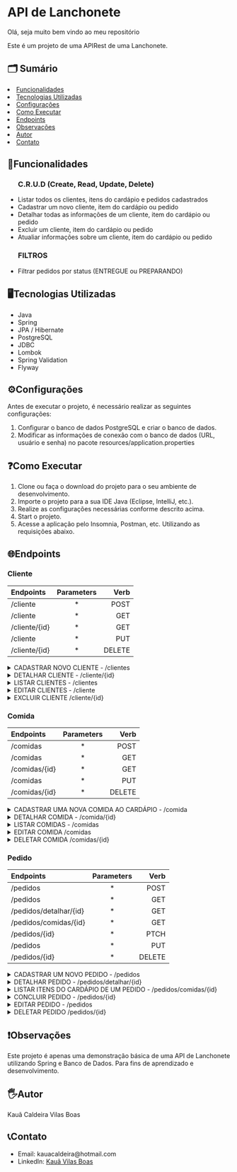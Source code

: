 <h1>API de Lanchonete</h1>
  <p>Olá, seja muito bem vindo ao meu repositório</p>
  <p>Este é um projeto de uma APIRest de uma Lanchonete.</p>
  
  <h2> 🗂️ Sumário </h2>
    <li><a href="#funcionalidades">Funcionalidades</a></li>
    <li><a href="#tecnologiasUtilizadas">Tecnologias Utilizadas</a></li>
    <li><a href="#configurações">Configurações</a></li>
    <li><a href="#comoExecutar">Como Executar</a></li>
    <li><a href="#endpoints">Endpoints</a></li>
    <li><a href="#observações">Observações</a></li>
    <li><a href="#autor">Autor</a></li>
    <li><a href="#contatos">Contato</a></li>


  <h2  id="funcionalidades">📑Funcionalidades</h2>
  <ul>
     <h3>C.R.U.D (Create, Read, Update, Delete)</h3>
      <li>Listar todos os clientes, itens do cardápio e pedidos cadastrados</li>
      <li>Cadastrar um novo cliente, item do cardápio ou pedido </li>
      <li>Detalhar todas as informações de um cliente, item do cardápio ou pedido</li>
      <li>Excluir um cliente, item do cardápio ou pedido</li>
      <li>Atualiar informações sobre um cliente, item do cardápio ou pedido</li>
     <h3>FILTROS</h3>
        <li>Filtrar pedidos por status (ENTREGUE ou PREPARANDO)</li>
  </ul>

  <h2  id="tecnologiasUtilizadas">🖥️Tecnologias Utilizadas</h2>
  <ul>
    <li>Java</li>
    <li>Spring</li>
    <li>JPA / Hibernate</li>
    <li>PostgreSQL</li>
    <li>JDBC</li>
    <li>Lombok</li>
    <li>Spring Validation</li>
    <li>Flyway</li>
  </ul>
        

<h2 id="configurações">⚙️Configurações</h2>
  <p>Antes de executar o projeto, é necessário realizar as seguintes configurações:</p>
  <ol>
    <li>Configurar o banco de dados PostgreSQL e criar o banco de dados.</li>
    <li>Modificar as informações de conexão com o banco de dados (URL, usuário e senha) no pacote resources/application.properties</li>
  </ol>

  <h2 id="comoExecutar">❓Como Executar</h2>
  <ol>
    <li>Clone ou faça o download do projeto para o seu ambiente de desenvolvimento.</li>
    <li>Importe o projeto para a sua IDE Java (Eclipse, IntelliJ, etc.).</li>
    <li>Realize as configurações necessárias conforme descrito acima.</li>
    <li>Start o projeto.</li>
    <li>Acesse a aplicação pelo Insomnia, Postman, etc. Utilizando as requisições abaixo.</li>
  </ol>

  <h2 id="endpoints">🌐Endpoints</h2>

  <h3>Cliente</h3>

|   Endpoints   |  Parameters  |    Verb    |
| :---         |     :---:      |          ---: |
| /cliente       |   *  |   POST    |
| /cliente  |   *  | GET    |
| /cliente/{id}   |   *  | GET    |
| /cliente       |   *  | PUT   |
| /cliente/{id}        |   *  | DELETE   |

<details>
    <summary>CADASTRAR NOVO CLIENTE - /clientes </summary>
    
  ### Descrição
  
  - Cadastra um novo cliente e instancia-lo no banco de dados.
  
  ### Códigos de Resposta
  
  - `201`: CREATED.
  
  ### Exemplo de Requisição
  
  - POST - /clientes
  - HTTP/1.1
  - Host: localhost:8080
  - Content-Type: application/json
  
  ```json
{
	"nome": "Kaua",
	"email": "kaua@rest.com",
	"telefone": "71999525569",
	"cpf": "05096215956"
}
  ```
  
  ### Exemplo de Resposta
  
  - HTTP/1.1 201 CREATED
  - Content-Type: application/json
  ```json
     {
	"id": 7,
	"nome": "Kaua",
	"email": "kaua@rest.com",
	"telefone": "71999525569",
	"cpf": "05096215956"
}
  ```
    
  </details>
  
  <details>
    <summary> DETALHAR CLIENTE - /cliente/{id} </summary>
    
  ### Descrição
  
  Detalha um cliente contidos no banco de dados de acordo com o seu ID.
  
  ### Códigos de Resposta
  
  - `200`: OK.
  
  ### Exemplo de Requisição
  
  - GET - /cliente/7
  - HTTP/1.1
  - Host: localhost:8080
  
  ### Exemplo de Resposta
  
  - HTTP/1.1 200 OK
  - Content-Type: application/json
  ```json
{
	"id": 7,
	"nome": "Kauã Caldeira",
	"email": "kaua@restnice.com.br",
	"telefone": "71999664163",
	"cpf": "05096215963"
}
  ```
    
  </details>

  <details>
    <summary> LISTAR CLIENTES - /clientes </summary>
    
  ### Descrição
  
  Lista todos os cliente contidos no banco de dados.
  
  ### Códigos de Resposta
  
  - `200`: OK.
  
  ### Exemplo de Requisição
  
  - GET - /cliente
  - HTTP/1.1
  - Host: localhost:8080
  
  ### Exemplo de Resposta
  
  - HTTP/1.1 200 OK
  - Content-Type: application/json

```json
   {
	"content": [
		{
			"id": 1,
			"nome": "Kauã Caldeira",
			"email": "kaua@restnice.com.br",
			"telefone": "71999664163"
		},
		{
			"id": 7,
			"nome": "Klaiton",
			"email": "klaito@rest.com",
			"telefone": "71999525569"
		}
	],
	"pageable": {
		"sort": {
			"empty": false,
			"unsorted": false,
			"sorted": true
		},
		"offset": 0,
		"pageSize": 10,
		"pageNumber": 0,
		"unpaged": false,
		"paged": true
	},
	"last": true,
	"totalElements": 2,
	"totalPages": 1,
	"size": 10,
	"number": 0,
	"sort": {
		"empty": false,
		"unsorted": false,
		"sorted": true
	},
	"first": true,
	"numberOfElements": 2,
	"empty": false
}
```
  </details>

  <details>
    <summary> EDITAR CLIENTES - /cliente </summary>
    
  ### Descrição
  
  Edita os dados de um cliente contidos no banco de dados de acordo com seu ID.
  
  ### Códigos de Resposta
  
  - `200`: OK.
  
  ### Exemplo de Requisição
  
  - PUT - /cliente
  - HTTP/1.1
  - Host: localhost:8080

```json
{
	"id": 1,
	"nome": "Kauã Caldeira",
	"telefone": "71999664163"
}
  ```
  
  ### Exemplo de Resposta
  
  - HTTP/1.1 200 OK
  - Content-Type: application/json
    
  </details>
  
  <details>
    <summary>EXCLUIR CLIENTE /cliente/{id}</summary>
    
  ### Descrição
  
  Deleta o cliente de acordo com seu ID.
  
  ### Códigos de Resposta
  
  - `204`: No Content.
  
  ### Exemplo de Requisição
  
  - DELETE - /cliente/7
  - HTTP/1.1
  - Host: localhost:8080

  ### Exemplo de Resposta
  
  - HTTP/1.1 204 No Content
  - Content-Type: application/json
  
  </details>

  <h3>Comida</h3>

  |   Endpoints   |  Parameters  |    Verb    |
| :---         |     :---:      |          ---: |
| /comidas       |   *  |   POST    |
| /comidas  |   *  | GET    |
| /comidas/{id}   |   *  | GET    |
| /comidas       |   *  | PUT   |
| /comidas/{id}        |   *  | DELETE   |
  
  <details>
    <summary>CADASTRAR UMA NOVA COMIDA AO CARDÁPIO - /comida</summary>
    
  ### Descrição
  
  Cadastra uma nova comida e instacia-a no banco de dados.
  
  ### Códigos de Resposta
  
  - `201`: CREATED.
  
  ### Exemplo de Requisição
  
  - POST /comidas
  - Host: localhost:8080
    
    ```json
    {
	"titulo": "X-Egg",
	"imagem": "https://www.google.com/url?sa=i&url=https%3A%2F%2Fcornershopapp.com%2Fpt-br%2Fproducts%2F1wr34-x-calabresa-unidade&psig=AOvVaw1aBznCOL71nYP_ZHsUmgt1&ust=1686922982173000&source=images&cd=vfe&ved=0CBEQjRxqFwoTCPiUiv2zxf8CFQAAAAAdAAAAABAE",
	"preco": 10.0
    }  
    ```

  ### Exemplo de Resposta
  
  - HTTP/1.1 201 CREATED
  - Content-Type: application/json
      
  ```json
    {
	"id": 6,
	"titulo": "X-Egg",
	"imagem": "https://www.google.com/url?sa=i&url=https%3A%2F%2Fcornershopapp.com%2Fpt-br%2Fproducts%2F1wr34-x-calabresa-unidade&psig=AOvVaw1aBznCOL71nYP_ZHsUmgt1&ust=1686922982173000&source=images&cd=vfe&ved=0CBEQjRxqFwoTCPiUiv2zxf8CFQAAAAAdAAAAABAE",
	"preco": 10.0
  }
  ```
    
  </details>

  <details>
    <summary> DETALHAR COMIDA - /comida/{id} </summary>
    
  ### Descrição
  
  Detalha todos os dados de uma comida contida no banco de dados de acordo com o seu ID.
  
  ### Códigos de Resposta
  
  - `200`: OK.
  
  ### Exemplo de Requisição
  
  - GET - /comidas/6
  - HTTP/1.1
  - Host: localhost:8080
  
  ### Exemplo de Resposta
  
  - HTTP/1.1 200 OK
  - Content-Type: application/json
  ```json
{
	"id": 6,
	"titulo": "X-Egg",
	"imagem": "https://www.google.com/url?sa=i&url=https%3A%2F%2Fcornershopapp.com%2Fpt-br%2Fproducts%2F1wr34-x-calabresa-unidade&psig=AOvVaw1aBznCOL71nYP_ZHsUmgt1&ust=1686922982173000&source=images&cd=vfe&ved=0CBEQjRxqFwoTCPiUiv2zxf8CFQAAAAAdAAAAABAE",
	"preco": 10.0
}
  ```
    
  </details>

  <details>
    <summary> LISTAR COMIDAS - /comidas </summary>
    
  ### Descrição
  
  Lista todas as comidas contidas no banco de dados.
  
  ### Códigos de Resposta
  
  - `200`: OK.
  
  ### Exemplo de Requisição
  
  - GET - /comidas
  - HTTP/1.1
  - Host: localhost:8080
  
  ### Exemplo de Resposta
  
  - HTTP/1.1 200 OK
  - Content-Type: application/json

```json
    {
	"content": [
		{
			"titulo": "X-Calabresa",
			"imagem": "https://www.google.com/url?sa=i&url=https%3A%2F%2Fcornershopapp.com%2Fpt-br%2Fproducts%2F1wr34-x-calabresa-unidade&psig=AOvVaw1aBznCOL71nYP_ZHsUmgt1&ust=1686922982173000&source=images&cd=vfe&ved=0CBEQjRxqFwoTCPiUiv2zxf8CFQAAAAAdAAAAABAE",
			"preco": 15.0
		},
		{
			"titulo": "X-Egg",
			"imagem": "https://www.google.com/url?sa=i&url=https%3A%2F%2Fcornershopapp.com%2Fpt-br%2Fproducts%2F1wr34-x-calabresa-unidade&psig=AOvVaw1aBznCOL71nYP_ZHsUmgt1&ust=1686922982173000&source=images&cd=vfe&ved=0CBEQjRxqFwoTCPiUiv2zxf8CFQAAAAAdAAAAABAE",
			"preco": 10.0
		},
		{
			"titulo": "X-Tudo",
			"imagem": "https://www.google.com/url?sa=i&url=https%3A%2F%2Fcornershopapp.com%2Fpt-br%2Fproducts%2F1wr34-x-calabresa-unidade&psig=AOvVaw1aBznCOL71nYP_ZHsUmgt1&ust=1686922982173000&source=images&cd=vfe&ved=0CBEQjRxqFwoTCPiUiv2zxf8CFQAAAAAdAAAAABAE",
			"preco": 19.0
		}
	],
	"pageable": {
		"sort": {
			"empty": false,
			"sorted": true,
			"unsorted": false
		},
		"offset": 0,
		"pageNumber": 0,
		"pageSize": 10,
		"paged": true,
		"unpaged": false
	},
	"last": true,
	"totalPages": 1,
	"totalElements": 3,
	"size": 10,
	"number": 0,
	"sort": {
		"empty": false,
		"sorted": true,
		"unsorted": false
	},
	"first": true,
	"numberOfElements": 3,
	"empty": false
}
```
  </details>
  
  <details>
    <summary>EDITAR COMIDA /comidas</summary>
    
  ### Descrição
  
  Edita os dados de uma comida contida no banco de dados.
  
  ### Códigos de Resposta
  
  - `200`: OK.
  
  ### Exemplo de Requisição
  
  - PUT - /comida
  - HTTP/1.1
  - Host: localhost:8080

```json
{
	"id": 9,
	"imagem": "https://www.google.com/url?sa=i&url=https%3A%2F%2Fwww.lelelanches.batataisfood.com.br%2Fx-tudo-duplo&psig=AOvVaw31m-fwFDsWC0mz7ii6-hET&ust=1686923241779000&source=images&cd=vfe&ved=0CBEQjRxqFwoTCPi22_e0xf8CFQAAAAAdAAAAABAE",
	"preco": 16.0
}
```

  ### Exemplo de Resposta
  
  - HTTP/1.1 200 OK
  - Content-Type: application/json
  
  </details>

  <details>
    <summary>DELETAR COMIDA /comidas/{id}</summary>
    
  ### Descrição
  
  Deleta uma comida contida no banco de dados de acordo com o seu ID.
  
  ### Códigos de Resposta
  
  - `204`: NO CONTENT.
  
  ### Exemplo de Requisição
  
  - DELETE - /comidas/9
  - HTTP/1.1
  - Host: localhost:8080

  ### Exemplo de Resposta
  
  - HTTP/1.1 204 NO CONTENT
  - Content-Type: application/json
  
  </details>

 <h3>Pedido</h3>

  |   Endpoints   |  Parameters  |    Verb    |
| :---         |     :---:      |          ---: |
| /pedidos       |   *  |   POST    |
| /pedidos  |   *  | GET    |
| /pedidos/detalhar/{id}   |   *  | GET    |
| /pedidos/comidas/{id}   |   *  | GET    |
| /pedidos/{id}        |   *  | PTCH   |
| /pedidos       |   *  | PUT   |
| /pedidos/{id}        |   *  | DELETE   |
  
  <details>
    <summary>CADASTRAR UM NOVO PEDIDO - /pedidos</summary>
    
  ### Descrição
  
  Cadastra um novo pedido e instacia-o no banco de dados.
  
  ### Códigos de Resposta
  
  - `201`: CREATED.
  
  ### Exemplo de Requisição
  
  - POST /comida
  - Host: localhost:8080
    
    ```json
    {
	"idCliente":4,
	"idComidaList":[2,3]
	}
    ```

  ### Exemplo de Resposta
  
  - HTTP/1.1 201 CREATED
  - Content-Type: application/json
      
  ```json
    {
	"id": 5,
	"cliente": {
		"id": 4,
		"nome": "Axel",
		"email": "axel@rest.com",
		"telefone": "71999882319",
		"cpf": "615.897.321-19",
		"ativo": true
	},
	"comidas": [
		{
			"id": 2,
			"titulo": "X-Tudo",
			"imagem": "https://www.receiteria.com.br/receitas-de-x-tudo/",
			"preco": 20.0,
			"ativo": true
		},
		{
			"id": 3,
			"titulo": "X-Bacon",
			"imagem": "https://www.recepedia.com/pt-br/receita/carne/230410-x-salada-bacon/",
			"preco": 16.0,
			"ativo": true
		}
	],
	"data_hora": "2023-07-14T11:22:27.6859439",
	"status": "PREPARANDO",
	"ativo": true,
	"precoTotal": 36.0
	}
  ```
    
  </details>

  <details>
    <summary> DETALHAR PEDIDO - /pedidos/detalhar/{id} </summary>
    
  ### Descrição
  
  Detalha um pedido contidos no banco de dados de acordo com o seu ID.
  
  ### Códigos de Resposta
  
  - `200`: OK.
  
  ### Exemplo de Requisição
  
  - GET - /pedidos/5
  - HTTP/1.1
  - Host: localhost:8080
  
  ### Exemplo de Resposta
  
  - HTTP/1.1 200 OK
  - Content-Type: application/json
  ```json
{
	"id": 5,
	"cliente": {
		"id": 4,
		"nome": "Axel",
		"email": "axel@rest.com",
		"telefone": "71999882319",
		"cpf": "615.897.321-19",
		"ativo": true
	},
	"comidas": [
		{
			"id": 2,
			"titulo": "X-Tudo",
			"imagem": "https://www.receiteria.com.br/receitas-de-x-tudo/",
			"preco": 20.0,
			"ativo": true
		},
		{
			"id": 3,
			"titulo": "X-Bacon",
			"imagem": "https://www.recepedia.com/pt-br/receita/carne/230410-x-salada-bacon/",
			"preco": 16.0,
			"ativo": true
		}
	],
	"data_hora": "2023-07-14T11:22:27.685944",
	"status": "CANCELADO",
	"ativo": false,
	"precoTotal": 36.0
}
  ```
  </details>

  <details>
    <summary> LISTAR ITENS DO CARDÁPIO DE UM PEDIDO - /pedidos/comidas/{id} </summary>
    
  ### Descrição
  
  Lista todos as comidas de um pedido contido no banco de dados.
  
  ### Códigos de Resposta
  
  - `200`: OK.
  
  ### Exemplo de Requisição
  
  - GET - /pedidos/comidas/{id}
  - HTTP/1.1
  - Host: localhost:8080
  
  ### Exemplo de Resposta
  
  - HTTP/1.1 200 OK
  - Content-Type: application/json

```json
  [
	{
		"id": 2,
		"titulo": "X-Tudo",
		"imagem": "https://www.receiteria.com.br/receitas-de-x-tudo/",
		"preco": 20.0,
		"ativo": true
	},
	{
		"id": 3,
		"titulo": "X-Bacon",
		"imagem": "https://www.recepedia.com/pt-br/receita/carne/230410-x-salada-bacon/",
		"preco": 16.0,
		"ativo": true
	}
]
```
  </details>

<details>
    <summary> CONCLUIR PEDIDO - /pedidos/{id} </summary>
    
  ### Descrição
  
  Altera o status do pedido para: "Concluído" de acordo com o seu ID.
  
  ### Códigos de Resposta
  
  - `200`: OK.
  
  ### Exemplo de Requisição
  
  - GET - /pedidos/3
  - HTTP/1.1
  - Host: localhost:8080
  
  ### Exemplo de Resposta
  
  - HTTP/1.1 200 OK
  - Content-Type: application/json

  </details>

  <details>
    <summary>EDITAR PEDIDO - /pedidos</summary>
    
  ### Descrição
  
  Edita um pedido contido no banco de dados.
  
  ### Códigos de Resposta
  
  - `200`: OK.
  
  ### Exemplo de Requisição
  
  - PUT /pedidos
  - Host: localhost:8080
    
    ```json
    {
	"id":5,
	"idComidaList":[2,4]
	}
    ```

  ### Exemplo de Resposta
  
  - HTTP/1.1 200 OK
  - Content-Type: application/json
      
  ```json
   Pedido atualizado
  ```
    
  </details>

  <details>
    <summary>DELETAR PEDIDO /pedidos/{id}</summary>
    
  ### Descrição
  
  Deleta um pedido contido no banco de dados de acordo com o seu ID.
  
  ### Códigos de Resposta
  
  - `204`: NO CONTENT.
  
  ### Exemplo de Requisição
  
  - DELETE - /pedidos/3
  - HTTP/1.1
  - Host: localhost:8080

  ### Exemplo de Resposta
  
  - HTTP/1.1 204 NO CONTENT
  - Content-Type: application/json
  
  </details>


  

  <h2 id="observações">❗Observações</h2>
  <p>Este projeto é apenas uma demonstração básica de uma API de Lanchonete utilizando Spring e Banco de Dados. Para fins de aprendizado e desenvolvimento.</p>

  <h2 id="autor">🖐️Autor</h2>
  <p>Kauã Caldeira Vilas Boas</p>
  
  <h2 id="contatos">📞Contato</h2>
  <ul>
    <li>Email: kauacaldeira@hotmail.com</li>
    <li>LinkedIn: <a href="https://www.linkedin.com/in/kauavilasboas/">Kauã Vilas Boas</a></li>
  </ul>

